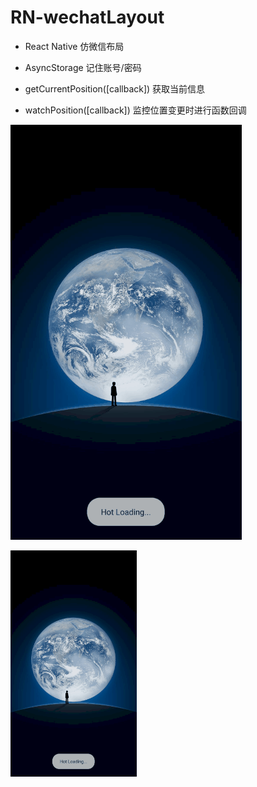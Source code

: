 # RN-wechatLayout

- React Native 仿微信布局

- AsyncStorage  记住账号/密码
- getCurrentPosition([callback])  获取当前信息
- watchPosition([callback])  监控位置变更时进行函数回调

![](MyWechat\img\result\myWeChat.gif)

<img src="MyWechat\img\result\myWeChat.gif" width="40%" height="40%"/>
